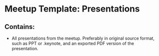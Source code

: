 # Meetup Template: Presentations

## Contains:
* All presentations from the meetup. Preferably in original source format, such as PPT or .keynote, and an exported PDF version of the presentation.
